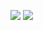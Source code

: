 <!--
**ScaryDonetskiy/ScaryDonetskiy** is a ✨ _special_ ✨ repository because its `README.md` (this file) appears on your GitHub profile.

Here are some ideas to get you started:

- 🔭 I’m currently working on ...
- 🌱 I’m currently learning ...
- 👯 I’m looking to collaborate on ...
- 🤔 I’m looking for help with ...
- 💬 Ask me about ...
- 📫 How to reach me: ...
- 😄 Pronouns: ...
- ⚡ Fun fact: ...
-->

[![](https://github-readme-stats.vercel.app/api?username=ScaryDonetskiy&show_icons=true&hide_title=true&hide_border=true)](https://github.com/anuraghazra/github-readme-stats)
[![](https://github-readme-stats.vercel.app/api/top-langs/?username=ScaryDonetskiy&hide_title=true&hide_border=true&langs_count=3)](https://github.com/anuraghazra/github-readme-stats)
